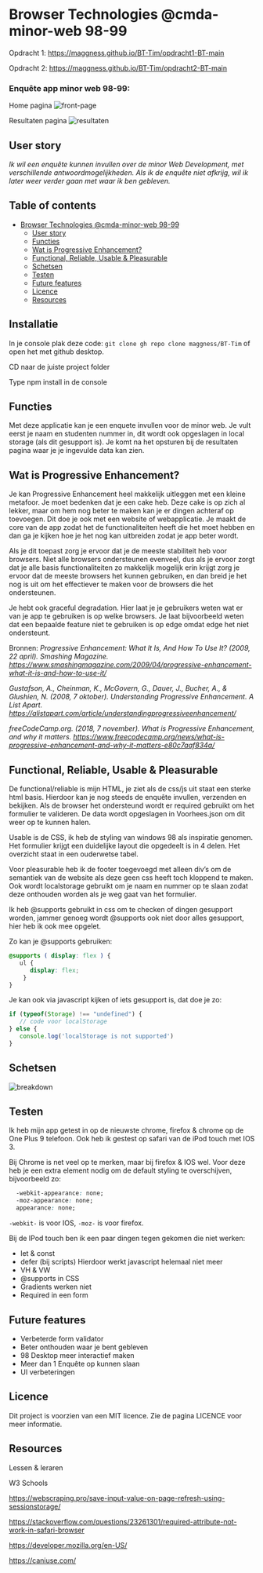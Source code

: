 # Browser Technologies @cmda-minor-web 98-99

Opdracht 1: https://maggness.github.io/BT-Tim/opdracht1-BT-main

Opdracht 2: https://maggness.github.io/BT-Tim/opdracht2-BT-main

### Enquête app minor web 98-99:

Home pagina
![front-page](https://user-images.githubusercontent.com/30145681/162274222-259edaee-e7c3-4e40-96a5-a38f584434de.png)

Resultaten pagina
![resultaten](https://user-images.githubusercontent.com/30145681/162274300-3434031e-f92f-4d9e-8fb4-de38a8f5604b.png)


## User story

_Ik wil een enquête kunnen invullen over de minor Web Development, met verschillende antwoordmogelijkheden. Als ik de enquête niet afkrijg, wil ik later weer verder gaan met waar ik ben gebleven._

## Table of contents
- [Browser Technologies @cmda-minor-web 98-99](#browser-technologies--cmda-minor-web-98-99)
  * [User story](#user-story)
  * [Functies](#functies)
  * [Wat is Progressive Enhancement?](#wat-is-progressive-enhancement)
  * [Functional, Reliable, Usable & Pleasurable](#functional-reliable-usable--pleasurable)
  * [Schetsen](#schetsen)
  * [Testen](#testen)
  * [Future features](#future-features)
  * [Licence](#licence)
  * [Resources](#resources)

## Installatie

In je console plak deze code: `git clone gh repo clone maggness/BT-Tim` of open het met github desktop.

CD naar de juiste project folder

Type npm install in de console

## Functies

Met deze applicatie kan je een enquete invullen voor de minor web. Je vult eerst je naam en studenten nummer in, dit wordt ook opgeslagen in local storage (als dit gesupport is). Je komt na het opsturen bij de resultaten pagina waar je je ingevulde data kan zien.

## Wat is Progressive Enhancement?
Je kan Progressive Enhancement heel makkelijk uitleggen met een kleine metafoor. Je moet bedenken dat je een cake heb. Deze cake is op zich al lekker, maar om hem nog beter te maken kan je er dingen achteraf op toevoegen. Dit doe je ook met een website of webapplicatie. Je maakt de core van de app zodat het de functionaliteiten heeft die het moet hebben en dan ga je kijken hoe je het nog kan uitbreiden zodat je app beter wordt. 

Als je dit toepast zorg je ervoor dat je de meeste stabiliteit heb voor browsers. Niet alle browsers ondersteunen evenveel, dus als je ervoor zorgt dat je alle basis functionaliteiten zo makkelijk mogelijk erin krijgt zorg je ervoor dat de meeste browsers het kunnen gebruiken, en dan breid je het nog is uit om het effectiever te maken voor de browsers die het ondersteunen.

Je hebt ook graceful degradation. Hier laat je je gebruikers weten wat er van je app te gebruiken is op welke browsers. Je laat bijvoorbeeld weten dat een bepaalde feature niet te gebruiken is op edge omdat edge het niet ondersteunt.

Bronnen: _Progressive Enhancement: What It Is, And How To Use It? (2009, 22 april). Smashing Magazine. https://www.smashingmagazine.com/2009/04/progressive-enhancement-what-it-is-and-how-to-use-it/_

_Gustafson, A., Cheinman, K., McGovern, G., Dauer, J., Bucher, A., & Glushien, N. (2008, 7 oktober). Understanding Progressive Enhancement. A List Apart. https://alistapart.com/article/understandingprogressiveenhancement/_

_freeCodeCamp.org. (2018, 7 november). What is Progressive Enhancement, and why it matters. https://www.freecodecamp.org/news/what-is-progressive-enhancement-and-why-it-matters-e80c7aaf834a/_

## Functional, Reliable, Usable & Pleasurable

De functional/reliable is mijn HTML, je ziet als de css/js uit staat een sterke html basis. Hierdoor kan je nog steeds de enquête invullen, verzenden en bekijken. Als de browser het ondersteund wordt er required gebruikt om het formulier te valideren. De data wordt opgeslagen in Voorhees.json om dit weer op te kunnen halen.

Usable is de CSS, ik heb de styling van windows 98 als inspiratie genomen. Het formulier krijgt een duidelijke layout die opgedeelt is in 4 delen. Het overzicht staat in een ouderwetse tabel. 

Voor pleasurable heb ik de footer toegevoegd met alleen div’s om de semantiek van de website als deze geen css heeft toch kloppend te maken. Ook wordt localstorage gebruikt om je naam en nummer op te slaan zodat deze onthouden worden als je weg gaat van het formulier.

Ik heb @supports gebruikt in css om te checken of dingen gesupport worden, jammer genoeg wordt @supports ook niet door alles gesupport, hier heb ik ook mee opgelet. 

Zo kan je @supports gebruiken:
```css
@supports ( display: flex ) {
   ul {
      display: flex;
    }
}
```

Je kan ook via javascript kijken of iets gesupport is, dat doe je zo:
```javascript
if (typeof(Storage) !== "undefined") {
   // code voor localStorage
} else {
   console.log('localStorage is not supported')
}
```
## Schetsen 
![breakdown](https://user-images.githubusercontent.com/30145681/162204166-76f638f3-7a0c-47c0-bb31-789398c3e6e2.png)

## Testen

Ik heb mijn app getest in op de nieuwste chrome, firefox & chrome op de One Plus 9 telefoon. Ook heb ik gestest op safari van de iPod touch met IOS 3.

Bij Chrome is net veel op te merken, maar bij firefox & IOS wel. Voor deze heb je een extra element nodig om de default styling te overschijven, bijvoorbeeld zo:
```css
  -webkit-appearance: none;
  -moz-appearance: none;
  appearance: none;
```
`-webkit-` is voor IOS, `-moz-` is voor firefox.

Bij de IPod touch ben ik een paar dingen tegen gekomen die niet werken:
- let & const
- defer (bij scripts) Hierdoor werkt javascript helemaal niet meer
- VH & VW
- @supports in CSS
- Gradients werken niet
- Required in een form

## Future features

- Verbeterde form validator
- Beter onthouden waar je bent gebleven
- 98 Desktop meer interactief maken
- Meer dan 1 Enquête op kunnen slaan
- UI verbeteringen 

## Licence

Dit project is voorzien van een MIT licence. Zie de pagina LICENCE voor meer informatie.

## Resources

Lessen & leraren

W3 Schools

https://webscraping.pro/save-input-value-on-page-refresh-using-sessionstorage/

https://stackoverflow.com/questions/23261301/required-attribute-not-work-in-safari-browser

https://developer.mozilla.org/en-US/

https://caniuse.com/
